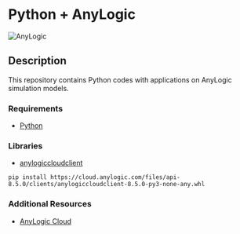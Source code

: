 # Python + AnyLogic

![AnyLogic](https://upload.wikimedia.org/wikipedia/en/thumb/1/11/AnyLogic_7_vector_logo.svg/1200px-AnyLogic_7_vector_logo.svg.png)

## Description
This repository contains Python codes with applications on AnyLogic simulation models.

### Requirements
* [Python](https://www.python.org)

### Libraries
* [anylogiccloudclient](https://cloud.anylogic.com/files/api-8.5.0/docs/index.html#1-overview)

`pip install https://cloud.anylogic.com/files/api-8.5.0/clients/anylogiccloudclient-8.5.0-py3-none-any.whl`

### Additional Resources
* [AnyLogic Cloud](https://cloud.anylogic.com/models?public=true)
